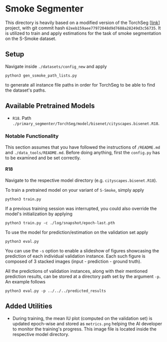 # Smoke Segmenter

This directory is heavily based on a modified version of the TorchSeg [[link](https://github.com/ycszen/TorchSeg)] project, with git commit hash `62eeb159aee77972048d9d7688a28249d3c56735`. It is utilized to train and apply estimations for the task of smoke segmentation on the S-Smoke dataset.

## Setup

Navigate inside `./datasets/config_new` and apply
```
python3 gen_ssmoke_path_lists.py
```
to generate all instance file paths in order for TorchSeg to be able to find the dataset's paths.

## Available Pretrained Models

- `R18`. Path `./primary_segmenter/TorchSeg/model/bisenet/cityscapes.bisenet.R18`.

### Notable Functionality

This section assumes that you have followed the instructions of `/README.md` and `./data_tools/README.md`. Before doing anything, first the `config.py` has to be examined and be set correctly.

#### R18

Navigate to the respective model directory (e.g. `cityscapes.bisenet.R18`).

To train a pretrained model on your variant of `S-Smoke`, simply apply
```
python3 train.py
```
If a previous training session was interrupted, you could also override the model's initialization by applying
```
python3 train.py -c ./log/snapshot/epoch-last.pth
```
To use the model for prediction/estimation on the validation set apply
```
python3 eval.py
```
You can use the `-s` option to enable a slideshow of figures showcasing the prediction of each individual validation instance. Each such figure is composed of 3 stacked images (input - prediction - ground truth).

All the predictions of validation instances, along with their mentioned prediction results, can be stored at a directory path set by the argument `-p`. An example follows
```
python3 eval.py -p ../../../predicted_results
```

## Added Utilities

- During training, the mean IU plot (computed on the validation set) is updated epoch-wise and stored as `metrics.png` helping the AI developer to monitor the training's progress. This image file is located inside the respective model directory.